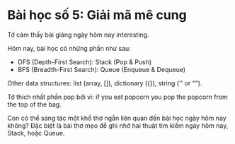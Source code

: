 # Bài học số 5: Giải mã mê cung

Tớ cảm thấy bài giảng ngày hôm nay interesting.

Hôm nay, bài học có những phần như sau:
- DFS (Depth-First Search): Stack (Pop & Push)
- BFS (Breadth-First Search): Queue (Enqueue & Dequeue)

Other data structures: list (array, []), dictionary ({}), string ('' or "").

Tớ thích nhất phần pop bởi vì: if you eat popcorn you pop the popcorn from the top of the bag. 

Con có thể sáng tác một khổ thơ ngắn liên quan đến bài học ngày hôm nay không? Đặc biệt là bài thơ mẹo để ghi nhớ hai thuật tìm kiếm ngày hôm nay, Stack, hoặc Queue.

